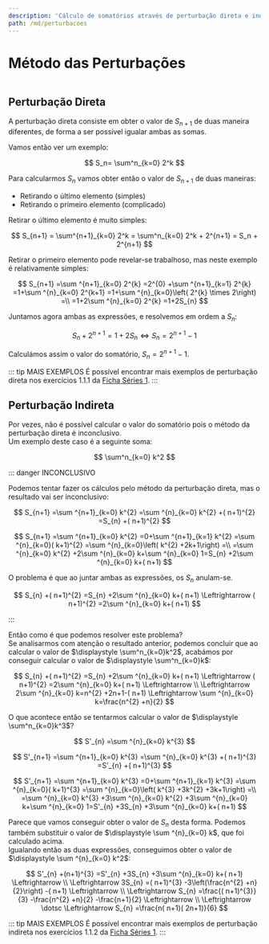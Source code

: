 ```yaml
---
description: 'Cálculo de somatórios através de perturbação direta e indireta'
path: /md/perturbacoes
---
```


# Método das Perturbações

```toc

```

## Perturbação Direta

A perturbação direta consiste em obter o valor de $S_{n+1}$ de duas maneira diferentes,
de forma a ser possível igualar ambas as somas.

Vamos então ver um exemplo:

$$
S_n= \sum^n_{k=0} 2^k
$$

Para calcularmos $S_n$ vamos obter então o valor de $S_{n+1}$ de duas maneiras:

- Retirando o último elemento (simples)
- Retirando o primeiro elemento (complicado)

Retirar o último elemento é muito simples:

$$
S_{n+1} = \sum^{n+1}_{k=0} 2^k = \sum^n_{k=0} 2^k + 2^{n+1} = S_n + 2^{n+1}
$$

Retirar o primeiro elemento pode revelar-se trabalhoso, mas neste exemplo é relativamente simples:

$$
S_{n+1} =\sum ^{n+1}_{k=0} 2^{k} =2^{0} +\sum ^{n+1}_{k=1} 2^{k} =1+\sum ^{n}_{k=0} 2^{k+1} =1+\sum ^{n}_{k=0}\left( 2^{k} \times 2\right) =\\
=1+2\sum ^{n}_{k=0} 2^{k} =1+2S_{n}
$$

Juntamos agora ambas as expressões, e resolvemos em ordem a $S_n$:

$$
S_{n} +2^{n+1} =1+2S_{n} \Leftrightarrow S_{n} =2^{n+1} -1
$$

Calculámos assim o valor do somatório, $S_{n} = 2^{n+1} -1$.

::: tip MAIS EXEMPLOS
É possível encontrar mais exemplos de perturbação direta nos exercícios 1.1.1 da [Ficha Séries 1](./exercicios/fichas-aulas-praticas.md).
:::

## Perturbação Indireta

Por vezes, não é possível calcular o valor do somatório pois o método da perturbação direta é inconclusivo.  
Um exemplo deste caso é a seguinte soma:

$$
\sum^n_{k=0} k^2
$$

::: danger INCONCLUSIVO

Podemos tentar fazer os cálculos pelo método da perturbação direta, mas o resultado vai ser inconclusivo:

$$
S_{n+1} =\sum ^{n+1}_{k=0} k^{2} =\sum ^{n}_{k=0} k^{2} +( n+1)^{2} =S_{n} +( n+1)^{2}
$$

$$
S_{n+1} =\sum ^{n+1}_{k=0} k^{2} =0+\sum ^{n+1}_{k=1} k^{2} =\sum ^{n}_{k=0}( k+1)^{2} =\sum ^{n}_{k=0}\left( k^{2} +2k+1\right) =\\
=\sum ^{n}_{k=0} k^{2} +2\sum ^{n}_{k=0} k+\sum ^{n}_{k=0} 1=S_{n} +2\sum ^{n}_{k=0} k+( n+1)
$$

O problema é que ao juntar ambas as expressões, os $S_n$ anulam-se.

$$
S_{n} +( n+1)^{2} =S_{n} +2\sum ^{n}_{k=0} k+( n+1) \Leftrightarrow ( n+1)^{2} =2\sum ^{n}_{k=0} k+( n+1)
$$

:::

Então como é que podemos resolver este problema?  
Se analisarmos com atenção o resultado anterior, podemos concluir que ao calcular o valor de $\displaystyle \sum^n_{k=0}k^2$,
acabámos por conseguir calcular o valor de $\displaystyle \sum^n_{k=0}k$:

$$
S_{n} +( n+1)^{2} =S_{n} +2\sum ^{n}_{k=0} k+( n+1) \Leftrightarrow ( n+1)^{2} =2\sum ^{n}_{k=0} k+( n+1) \Leftrightarrow \\
\Leftrightarrow 2\sum ^{n}_{k=0} k=n^{2} +2n+1-( n+1) \Leftrightarrow \sum ^{n}_{k=0} k=\frac{n^{2} +n}{2}
$$

O que acontece então se tentarmos calcular o valor de $\displaystyle \sum^n_{k=0}k^3$?

$$
S'_{n} =\sum ^{n}_{k=0} k^{3}
$$

$$
S'_{n+1} =\sum ^{n+1}_{k=0} k^{3} =\sum ^{n}_{k=0} k^{3} +( n+1)^{3} =S'_{n} +( n+1)^{3}
$$

$$
S'_{n+1} =\sum ^{n+1}_{k=0} k^{3} =0+\sum ^{n+1}_{k=1} k^{3} =\sum ^{n}_{k=0}( k+1)^{3} =\sum ^{n}_{k=0}\left( k^{3} +3k^{2} +3k+1\right) =\\
=\sum ^{n}_{k=0} k^{3} +3\sum ^{n}_{k=0} k^{2} +3\sum ^{n}_{k=0} k+\sum ^{n}_{k=0} 1=S'_{n} +3S_{n} +3\sum ^{n}_{k=0} k+( n+1)
$$

Parece que vamos conseguir obter o valor de $S_n$ desta forma. Podemos também substituir o valor de $\displaystyle \sum ^{n}_{k=0} k$,
que foi calculado acima.  
Igualando então as duas expressões, conseguimos obter o valor de $\displaystyle \sum ^{n}_{k=0} k^2$:

$$
S'_{n} +(n+1)^{3} =S'_{n} +3S_{n} +3\sum ^{n}_{k=0} k+( n+1) \Leftrightarrow \\
\Leftrightarrow 3S_{n} =( n+1)^{3} -3\left(\frac{n^{2} +n}{2}\right) -( n+1) \Leftrightarrow \\
\Leftrightarrow S_{n} =\frac{( n+1)^{3}}{3} -\frac{n^{2} +n}{2} -\frac{n+1}{2} \Leftrightarrow \\
\Leftrightarrow \dotsc \Leftrightarrow S_{n} =\frac{n( n+1)( 2n+1)}{6}
$$

::: tip MAIS EXEMPLOS
É possível encontrar mais exemplos de perturbação indireta nos exercícios 1.1.2 da [Ficha Séries 1](./exercicios/fichas-aulas-praticas.md).
:::
